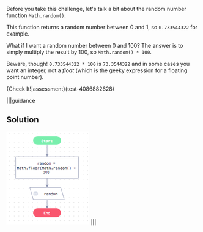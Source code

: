Before you take this challenge, let's talk a bit about the random number function `Math.random()`.

This function returns a random number between 0 and 1, so `0.733544322` for example.

What if I want a random number between 0 and 100? The answer is to simply multiply the result by 100, so `Math.random() * 100`.

Beware, though! `0.733544322 * 100` is `73.3544322` and in some cases you want an integer, not a *float* (which is the geeky expression for a floating point number).

{Check It!|assessment}(test-4086882628)

|||guidance
## Solution

![](solutions/random.png)
|||